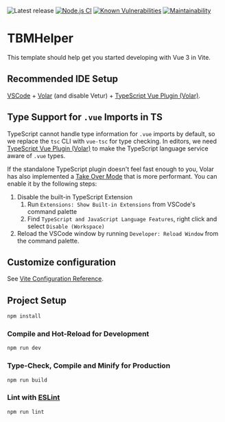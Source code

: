 ![Latest release](https://img.shields.io/github/v/release/Catatomik/TBMHelper)
[![Node.js CI](https://github.com/Catatomik/TBMHelper/actions/workflows/node.js.yml/badge.svg)](https://github.com/Catatomik/TBMHelper/actions/workflows/node.js.yml)
[![Known Vulnerabilities](https://snyk.io/test/github/Catatomik/TBMHelper/badge.svg)](https://snyk.io/test/github/Catatomik/TBMHelper)
[![Maintainability](https://api.codeclimate.com/v1/badges/da71111397f8a7dfd23f/maintainability)](https://codeclimate.com/github/Catatomik/TBMHelper/maintainability)
# TBMHelper

This template should help get you started developing with Vue 3 in Vite.

## Recommended IDE Setup

[VSCode](https://code.visualstudio.com/) + [Volar](https://marketplace.visualstudio.com/items?itemName=Vue.volar) (and disable Vetur) + [TypeScript Vue Plugin (Volar)](https://marketplace.visualstudio.com/items?itemName=Vue.vscode-typescript-vue-plugin).

## Type Support for `.vue` Imports in TS

TypeScript cannot handle type information for `.vue` imports by default, so we replace the `tsc` CLI with `vue-tsc` for type checking. In editors, we need [TypeScript Vue Plugin (Volar)](https://marketplace.visualstudio.com/items?itemName=Vue.vscode-typescript-vue-plugin) to make the TypeScript language service aware of `.vue` types.

If the standalone TypeScript plugin doesn't feel fast enough to you, Volar has also implemented a [Take Over Mode](https://github.com/johnsoncodehk/volar/discussions/471#discussioncomment-1361669) that is more performant. You can enable it by the following steps:

1. Disable the built-in TypeScript Extension
    1) Run `Extensions: Show Built-in Extensions` from VSCode's command palette
    2) Find `TypeScript and JavaScript Language Features`, right click and select `Disable (Workspace)`
2. Reload the VSCode window by running `Developer: Reload Window` from the command palette.

## Customize configuration

See [Vite Configuration Reference](https://vitejs.dev/config/).

## Project Setup

```sh
npm install
```

### Compile and Hot-Reload for Development

```sh
npm run dev
```

### Type-Check, Compile and Minify for Production

```sh
npm run build
```

### Lint with [ESLint](https://eslint.org/)

```sh
npm run lint
```
